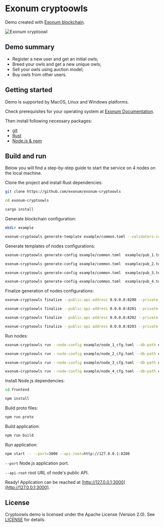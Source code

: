 # Exonum cryptoowls

Demo created with [Exonum blockchain](https://github.com/exonum/exonum).

![Exonum cryptoowl](cryptoowl.png)

## Demo summary

* Register a new user and get an initial owls;
* Breed your owls and get a new unique owls;
* Sell your owls using auction model;
* Buy owls from other users.

## Getting started

Demo is supported by MacOS, Linux and Windows platforms.

Check prerequisites for your operating system
at [Exonum Documentation](https://exonum.com/doc/get-started/install/).

Then install following necessary packages:

* [git](https://git-scm.com/downloads)
* [Rust](https://rustup.rs/)
* [Node.js & npm](https://nodejs.org/en/download/)

## Build and run

Below you will find a step-by-step guide to start the service
on 4 nodes on the local machine.

Clone the project and install Rust dependencies:

```sh
git clone https://github.com/exonum/exonum-cryptoowls

cd exonum-cryptoowls

cargo install
```

Generate blockchain configuration:

```sh
mkdir example

exonum-cryptoowls generate-template example/common.toml --validators-count 4
```

Generate templates of nodes configurations:

<!-- markdownlint-disable MD013 -->

```sh
exonum-cryptoowls generate-config example/common.toml  example/pub_1.toml example/sec_1.toml --peer-address 127.0.0.1:6331

exonum-cryptoowls generate-config example/common.toml  example/pub_2.toml example/sec_2.toml --peer-address 127.0.0.1:6332

exonum-cryptoowls generate-config example/common.toml  example/pub_3.toml example/sec_3.toml --peer-address 127.0.0.1:6333

exonum-cryptoowls generate-config example/common.toml  example/pub_4.toml example/sec_4.toml --peer-address 127.0.0.1:6334
```

Finalize generation of nodes configurations:

```sh
exonum-cryptoowls finalize --public-api-address 0.0.0.0:8200 --private-api-address 0.0.0.0:8091 example/sec_1.toml example/node_1_cfg.toml --public-configs example/pub_1.toml example/pub_2.toml example/pub_3.toml example/pub_4.toml

exonum-cryptoowls finalize --public-api-address 0.0.0.0:8201 --private-api-address 0.0.0.0:8092 example/sec_2.toml example/node_2_cfg.toml --public-configs example/pub_1.toml example/pub_2.toml example/pub_3.toml example/pub_4.toml

exonum-cryptoowls finalize --public-api-address 0.0.0.0:8202 --private-api-address 0.0.0.0:8093 example/sec_3.toml example/node_3_cfg.toml --public-configs example/pub_1.toml example/pub_2.toml example/pub_3.toml example/pub_4.toml

exonum-cryptoowls finalize --public-api-address 0.0.0.0:8203 --private-api-address 0.0.0.0:8094 example/sec_4.toml example/node_4_cfg.toml --public-configs example/pub_1.toml example/pub_2.toml example/pub_3.toml example/pub_4.toml
```

Run nodes:

```sh
exonum-cryptoowls run --node-config example/node_1_cfg.toml --db-path example/db1 --public-api-address 0.0.0.0:8200

exonum-cryptoowls run --node-config example/node_2_cfg.toml --db-path example/db2 --public-api-address 0.0.0.0:8201

exonum-cryptoowls run --node-config example/node_3_cfg.toml --db-path example/db3 --public-api-address 0.0.0.0:8202

exonum-cryptoowls run --node-config example/node_4_cfg.toml --db-path example/db4 --public-api-address 0.0.0.0:8203
```

<!-- markdownlint-enable MD013 -->

Install Node.js dependencies:

```sh
cd frontend

npm install
```

Build proto files:

```sh
npm run proto
```

Build application:

```sh
npm run build
```

Run application:

```sh
npm start -- --port=3000 --api-root=http://127.0.0.1:8200
```

`--port` Node.js application port.

`--api-root` root URL of node's public API.

Ready! Application can be reached
at [http://127.0.0.1:3000](http://127.0.0.1:3000).

## License

Cryptoowls demo is licensed under the Apache License (Version 2.0).
See [LICENSE](LICENSE) for details.
